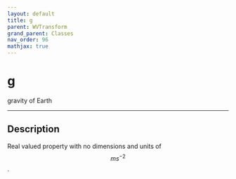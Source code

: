 ```yaml
---
layout: default
title: g
parent: WVTransform
grand_parent: Classes
nav_order: 96
mathjax: true
---
```


#  g

gravity of Earth


---

## Description
Real valued property with no dimensions and units of $$m s^{-2}$$.

